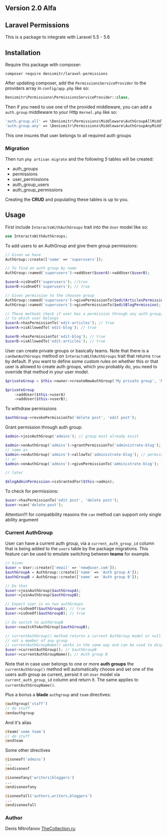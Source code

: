 ## Version 2.0 Alfa

## Laravel Permissions

This is a package to integrate with Laravel 5.5 - 5.6

## Installation

Require this package with composer:

```shell
composer require denismitr/laravel-permissions
```

After updating composer, add the `PermissionsServiceProvider` to the providers array in `config/app.php` like so:

```php
Denismitr\Permissions\PermissionsServiceProvider::class,
```

Then if you need to use one of the provided middleware, you can add a `auth.group` middleware to your Http `Kernel.php` like so:

```php
'auth.group.all' => \Denismitr\Permissions\Middleware\AuthGroupAllMiddleware::class,
'auth.group.any' => \Denismitr\Permissions\Middleware\AuthGroupAnyMiddleware::class,
```
This one insures that user belongs to all required auth groups

### Migration

Then run `php artisan migrate` and the following _5_ tables will be created:
* auth_groups
* permissions
* user_permissions
* auth_group_users
* auth_group_permissions

Creating the __CRUD__ and populating these tables is up to you.

## Usage

First include `InteractsWithAuthGroups` trait into the `User` model like so:

```php
use InteractsWithAuthGroups;
```

To add users to an AuthGroup and give them group permissions:

```php
// Given we have
AuthGroup::create(['name' => 'superusers']);

// To find an auth group by name
AuthGroup::named('superusers')->addUser($userA)->addUser($userB);

$userA->isOneOf('superusers'); //true
$userB->isOneOf('superusers'); // true

// Gives permission to the choosen group
AuthGroup::named('superusers')->givePermissionTo($editArticlesPermission);
AuthGroup::named('superusers')->givePermissionTo($editBlogPermission);

// These methods check if user has a permission through any auth group,
// to which user belongs
$userA->hasPermissionTo('edit-articles'); // true
$userA->isAllowedTo('edit-blog'); // true

$userB->hasPermissionTo('edit-blog'); // true
$userB->isAllowedTo('edit-articles'); // true
```

User can create private groups or basically teams. Note that there is a `canOwnAuthGroups` method on
`InteractsWithAuthGroups` trait that returns `true` by default. If you want to define some custom rules on
whether this or that user is allowed to create auth groups, which you probably do, you need to 
override that method in your user model.
 
```php
$privateGroup = $this->owner->createNewAuthGroup('My private group', 'My private group description');

$privateGroup
    ->addUser($this->userA)
    ->addUser($this->userB);
```

To withdraw permissions
```php
$authGroup->revokePermissionTo('delete post', 'edit post');
```

Grant permission through auth group:
```php
$admin->joinAuthGroup('admins'); // group must already exist

$admin->onAuthGroup('admins')->grantPermissionTo('administrate-blog'); // permission must already exist
// same as
$admin->onAuthGroup('admins')->allowTo('administrate-blog'); // permission must already exist
// or
$admin->onAuthGroup('admins')->givePermissionTo('administrate-blog');

// later

$blogAdminPermission->isGrantedFor($this->admin);
```

To check for permissions:
```php
$user->hasPermissionTo('edit post', 'delete post');
$user->can('delete post');
```

Attention!!! for compatibility reasons the ```can``` method can support only single ability argument

### Current AuthGroup

User can have a current auth group, via a `current_auth_group_id` column that is being added to the `users`
table by the package migrations. This feature can be used to emulate switching between **teams** for example.

```php
// Given
$user = User::create(['email' => 'new@user.com']);
$authGroupA = AuthGroup::create(['name' => 'Auth group A']);
$authGroupB = AuthGroup::create(['name' => 'Auth group B']);

// Do that
$user->joinAuthGroup($authGroupA);
$user->joinAuthGroup($authGroupB);

// Expect user is on two authGroups
$user->isOneOf($authGroupA); // true
$user->isOneOf($authGroupB); // true

// Do switch to authGroupB
$user->switchToAuthGroup($authGroupB);

// currentAuthGroup() method returns a current AuthGroup model or null in case user is
// not a member of any group
// currentAuthGroupName() works in the same way and can be used to display current team or group name
$user->currentAuthGroup(); // $authGroupB
$user->currentAuthGroupName(); // Auth group B
```

Note that in case user belongs to one or more **auth groups** the `currentAuthGroup()` method will automatically choose and set one of the users auth group as current, persist it on `User` model via `current_auth_group_id` column and return it. The same applies to `currentAuthGroupName()`.

Plus a bonus a __blade__ `authgroup` and `team` directives:
```php
@authgroup('staff')
// do stuff
@endauthgroup
```
And it's alias
```php
@team('some team')
// do stuff
@endteam
```

Some other directives
```php
@isoneof('admins')
...
@endisoneof

@isoneofany('writers|bloggers')
...
@endisoneofany
```

```php
@isoneofall('authors,writers,bloggers')
...
@endisoneofall
```

### Author
Denis Mitrofanov
[TheCollection.ru](https://thecollection.ru)
